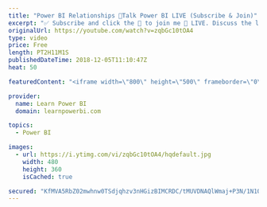 ```yaml
---
title: "Power BI Relationships 🔴Talk Power BI LIVE (Subscribe & Join)"
excerpt: "✅ Subscribe and click the 🔔 to join me 🔴 LIVE. Discuss the latest in Power BI and ask any Power BI question. 💡 Join the Talk Power BI Insider's Club at http://www.TalkPowerBI.com for special privileges and access  Hello, I am Avi Singh, Microsoft MVP and Power BI Pro! I just love talking about Power"
originalUrl: https://youtube.com/watch?v=zqbGc10tOA4
type: video
price: Free
length: PT2H11M1S
publishedDateTime: 2018-12-05T11:10:47Z
heat: 50

featuredContent: "<iframe width=\"800\" height=\"500\" frameborder=\"0\" src=\"https://www.youtube.com/embed/zqbGc10tOA4\" allow=\"accelerometer; autoplay; encrypted-media; gyroscope; picture-in-picture\" allowfullscreen></iframe>"

provider:
  name: Learn Power BI
  domain: learnpowerbi.com

topics:
  - Power BI

images:
  - url: https://i.ytimg.com/vi/zqbGc10tOA4/hqdefault.jpg
    width: 480
    height: 360
    isCached: true

secured: "KfMVA5RbZ02mwhnw0TSdjqhzv3nHGizBIMCRDC/tMUVDNAQlWmaj+P3N/1N1QzfOXsOr1dGAcoI4gMJQlG/63godppLXSQlog/gK+9F0rLFzHRUPlo7P+9m5nQRS/lNMoQlgDjBtQ/a06YAJvA6Gqg/JA0AbRXbZZRLAfHW1z2jtCGj20Qo7pGao4GYTeu4Xfdi27oIhGYPiXvSSpDysl7WlSk1zFUZbuJQUw2qilxV/H88OG4lgvZPpD3dmofHLf7mHVNjLmkSR5PASEqJxGWrm32LojRrpzi076P8TeeHzfBmaG8Lg3Sta5kTPpK0ZB36A8czuoPyNyjo6nguJ7B/CvYtJ6siIeYJYLYTF4bmpvOTX/CqKtNdyAiTHY/P7V7dpZYBjQXxbEEP3qJ6+WV5u5pGQTtQ6W2NO9zjS41o=;NIz+xcDgfQ8kbGyYJtBHXw=="
---
```


